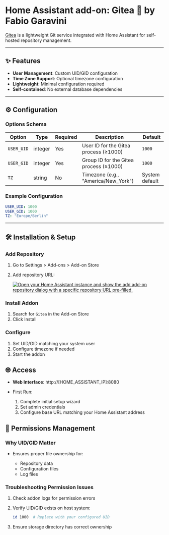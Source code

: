 # Home Assistant add-on: Gitea 🍵 by Fabio Garavini

[Gitea](https://about.gitea.com) is a lightweight Git service integrated with Home Assistant for self-hosted repository management.

---

## ✨ Features

- **User Management**: Custom UID/GID configuration
- **Time Zone Support**: Optional timezone configuration
- **Lightweight**: Minimal configuration required
- **Self-contained**: No external database dependencies

---

## ⚙ Configuration

### Options Schema

| Option | Type | Required | Description | Default |
|--------|------|----------|-------------|---------|
| `USER_UID` | integer | Yes | User ID for the Gitea process (≥1000) | `1000` |
| `USER_GID` | integer | Yes | Group ID for the Gitea process (≥1000) | `1000` |
| `TZ` | string | No | Timezone (e.g., "America/New_York") | System default |

### Example Configuration

```yaml
USER_UID: 1000
USER_GID: 1000
TZ: "Europe/Berlin"
```

---

## 🛠 Installation & Setup

### Add Repository

1. Go to Settings > Add-ons > Add-on Store
1. Add repository URL:

    [![Open your Home Assistant instance and show the add add-on repository dialog with a specific repository URL pre-filled.](https://my.home-assistant.io/badges/supervisor_add_addon_repository.svg)](https://my.home-assistant.io/redirect/supervisor_add_addon_repository/?repository_url=https%3A%2F%2Fgithub.com%2Ffabio-garavini%2Fhassio-addons)

### Install Addon

1. Search for `Gitea` in the Add-on Store
1. Click Install

### Configure

1. Set UID/GID matching your system user
1. Configure timezone if needed
1. Start the addon

## 🌐 Access

- **Web Interface**: http://[HOME_ASSISTANT_IP]:8080

- First Run:

  1. Complete initial setup wizard
  1. Set admin credentials
  1. Configure base URL matching your Home Assistant address

## 🔧 Permissions Management

### Why UID/GID Matter

- Ensures proper file ownership for:

  - Repository data
  - Configuration files
  - Log files

### Troubleshooting Permission Issues

1. Check addon logs for permission errors
1. Verify UID/GID exists on host system:

    ```bash
    id 1000  # Replace with your configured UID
    ```

1. Ensure storage directory has correct ownership
